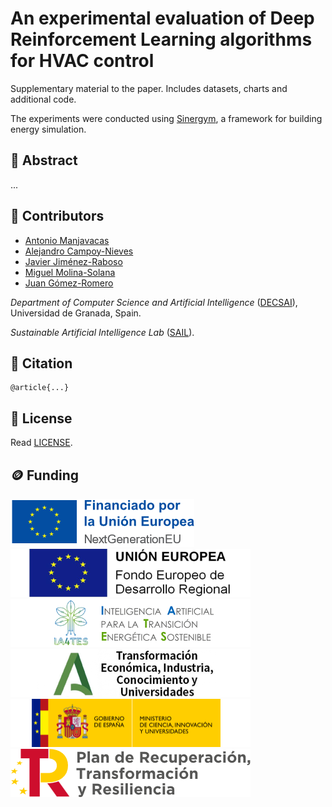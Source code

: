 # An experimental evaluation of Deep Reinforcement Learning algorithms for HVAC control

Supplementary material to the paper. Includes datasets, charts and additional code.

The experiments were conducted using [Sinergym](https://github.com/ugr-sail/sinergym), a framework for building energy simulation.

## 📖 Abstract

...

## 👥 Contributors

* [Antonio Manjavacas](mailto:manjavacas@ugr.es)
* [Alejandro Campoy-Nieves](mailto:alejandroac79@correo.ugr.es)
* [Javier Jiménez-Raboso](mailto:javi.j21@gmail.com)
* [Miguel Molina-Solana](mailto:miguelmolina@ugr.es)
* [Juan Gómez-Romero](mailto:jgomez@decsai.ugr.es)

_Department of Computer Science and Artificial Intelligence_ ([DECSAI](https://decsai.ugr.es/)), Universidad de Granada, Spain.

_Sustainable Artificial Intelligence Lab_ ([SAIL](https://wpd.ugr.es/~sail/)).

## 📝 Citation

```
@article{...}
```

## 📄 License

Read [LICENSE](https://github.com/ugr-sail/paper-drl_building/blob/main/LICENSE).

## 🪙 Funding

![European Union](/logos/eu.png)
![FEDER](/logos/feder.png)
![IA4TES](/logos/ia4tes.png)
![Junta de Andalucía](/logos/ja.png)
![Ministerio de Ciencia, Innovación y Universidades](/logos/mciu.png)
![Plan de Recuperación, Transformación y Resiliencia](/logos/prtr.png)
